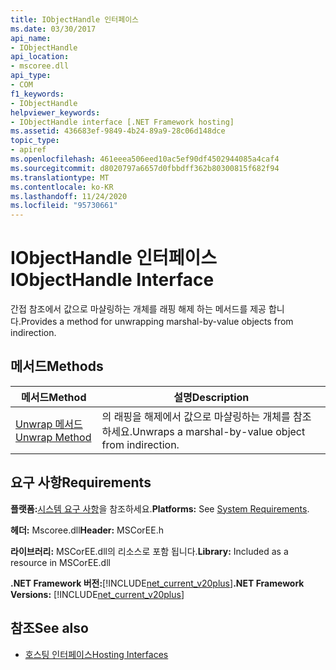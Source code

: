 ```yaml
---
title: IObjectHandle 인터페이스
ms.date: 03/30/2017
api_name:
- IObjectHandle
api_location:
- mscoree.dll
api_type:
- COM
f1_keywords:
- IObjectHandle
helpviewer_keywords:
- IObjectHandle interface [.NET Framework hosting]
ms.assetid: 436683ef-9849-4b24-89a9-28c06d148dce
topic_type:
- apiref
ms.openlocfilehash: 461eeea506eed10ac5ef90df4502944085a4caf4
ms.sourcegitcommit: d8020797a6657d0fbbdff362b80300815f682f94
ms.translationtype: MT
ms.contentlocale: ko-KR
ms.lasthandoff: 11/24/2020
ms.locfileid: "95730661"
---
```

# <a name="iobjecthandle-interface"></a><span data-ttu-id="13330-102">IObjectHandle 인터페이스</span><span class="sxs-lookup"><span data-stu-id="13330-102">IObjectHandle Interface</span></span>

<span data-ttu-id="13330-103">간접 참조에서 값으로 마샬링하는 개체를 래핑 해제 하는 메서드를 제공 합니다.</span><span class="sxs-lookup"><span data-stu-id="13330-103">Provides a method for unwrapping marshal-by-value objects from indirection.</span></span>  
  
## <a name="methods"></a><span data-ttu-id="13330-104">메서드</span><span class="sxs-lookup"><span data-stu-id="13330-104">Methods</span></span>  
  
|<span data-ttu-id="13330-105">메서드</span><span class="sxs-lookup"><span data-stu-id="13330-105">Method</span></span>|<span data-ttu-id="13330-106">설명</span><span class="sxs-lookup"><span data-stu-id="13330-106">Description</span></span>|  
|------------|-----------------|  
|[<span data-ttu-id="13330-107">Unwrap 메서드</span><span class="sxs-lookup"><span data-stu-id="13330-107">Unwrap Method</span></span>](iobjecthandle-unwrap-method.md)|<span data-ttu-id="13330-108">의 래핑을 해제에서 값으로 마샬링하는 개체를 참조 하세요.</span><span class="sxs-lookup"><span data-stu-id="13330-108">Unwraps a marshal-by-value object from indirection.</span></span>|  
  
## <a name="requirements"></a><span data-ttu-id="13330-109">요구 사항</span><span class="sxs-lookup"><span data-stu-id="13330-109">Requirements</span></span>  

 <span data-ttu-id="13330-110">**플랫폼:**[시스템 요구 사항](../../get-started/system-requirements.md)을 참조하세요.</span><span class="sxs-lookup"><span data-stu-id="13330-110">**Platforms:** See [System Requirements](../../get-started/system-requirements.md).</span></span>  
  
 <span data-ttu-id="13330-111">**헤더:** Mscoree.dll</span><span class="sxs-lookup"><span data-stu-id="13330-111">**Header:** MSCorEE.h</span></span>  
  
 <span data-ttu-id="13330-112">**라이브러리:** MSCorEE.dll의 리소스로 포함 됩니다.</span><span class="sxs-lookup"><span data-stu-id="13330-112">**Library:** Included as a resource in MSCorEE.dll</span></span>  
  
 <span data-ttu-id="13330-113">**.NET Framework 버전:**[!INCLUDE[net_current_v20plus](../../../../includes/net-current-v20plus-md.md)]</span><span class="sxs-lookup"><span data-stu-id="13330-113">**.NET Framework Versions:** [!INCLUDE[net_current_v20plus](../../../../includes/net-current-v20plus-md.md)]</span></span>  
  
## <a name="see-also"></a><span data-ttu-id="13330-114">참조</span><span class="sxs-lookup"><span data-stu-id="13330-114">See also</span></span>

- [<span data-ttu-id="13330-115">호스팅 인터페이스</span><span class="sxs-lookup"><span data-stu-id="13330-115">Hosting Interfaces</span></span>](hosting-interfaces.md)
